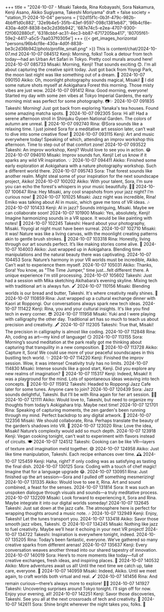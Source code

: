 +++
title = "2024-10-07 - Misaki Takeda, Rina Kobayashi, Sora Nakamura, Kenji Asano, Akiko Sugiyama, Takeshi Moriyama"
draft = false
society = "station_11-2024-10-04"
persons = ['02d15f1c-0b3f-479c-982b-4bbff1d0c882', '32e9b4e5-35fb-43ef-9597-098c1381eb87', '96b4cf8e-430a-4d0f-8838-be3c2d36b942', '687e74c5-e2ea-4707-9300-f2f0602880cf', '6318cbbf-ac31-4ec3-bb87-6717205ba417', '80705f61-59e2-4417-a5c5-7aa037f0305e']
+++
{{< get_images_horizontal "persons/96b4cf8e-430a-4d0f-8838-be3c2d36b942/photo/profile_small.png" >}}
This is content/chat/2024-10-07.md
2024-10-07 084512 Kenji: Morning, folks! Took a detour from tech today—had an Urban Art Safari in Tokyo. Pretty cool murals around here!
2024-10-07 085733 Misaki: Morning, Kenji! That sounds exciting 😊. I'm all about capturing the creative spirit today. Just got back from Yoyogi Park, the moon last night was like something out of a dream. 🎑
2024-10-07 090150 Akiko: Oh, moonlight photography sounds magical, Misaki! 🌝 I did some nature shots myself at Aokigahara Forest this morning. Those misty vibes are just wow.
2024-10-07 091412 Rina: Good morning, everyone! Started my day with some zen vibes at Tokyo Imperial Gardens, the early morning mist was perfect for some photography. 📷✨
2024-10-07 091835 Takeshi: Morning! Just got back from exploring Yanaka's tea houses. Found some amazing matcha spots. 🍵
2024-10-07 092305 Sora: Hi all! Had a serene afternoon stroll in Shinjuku Gyoen National Garden. The colors of autumn are unreal. 🍁
2024-10-07 092740 Rina: @Sora sounds like a relaxing time. I just joined Sora for a meditative art session later, can’t wait to dive into some creative flow! 🎨
2024-10-07 093115 Kenji: Art and music everywhere today! Speaking of which, attending an improv workshop this afternoon. Time to step out of that comfort zone!
2024-10-07 093522 Takeshi: An improv workshop, Kenji? Would love to see you in action. 😂
2024-10-07 094010 Misaki: Improv sounds fun, Kenji! Let us know if it sparks any wild VR inspiration. 💡
2024-10-07 094411 Akiko: Finished some early exploration at Aokigahara with a nature photography workshop. Such a different world there.
2024-10-07 095743 Sora: That forest sounds like another realm. Might steal some of your inspiration for the next soundscape project, Akiko!
2024-10-07 100202 Akiko: With your talent, Sora, I’m sure you can echo the forest's whispers in your music beautifully. 🌲🎶
2024-10-07 100647 Rina: Hey Misaki, any cool snapshots from your jazz night? I’m curious now! 🎷
2024-10-07 101025 Misaki: Jazz night was incredible, Rina! Emiko was talking about AI in music, which gave me tons of VR ideas. 🎶
2024-10-07 101433 Kenji: AI in jazz? Sounds intriguing, Misaki. Maybe we can collaborate soon!
2024-10-07 101900 Misaki: Yes, absolutely, Kenji! Imagine harmonizing sounds in a VR space. It would be like painting with notes! 🎵
2024-10-07 102245 Takeshi: Heard about your photography, Misaki. Yoyogi at night must have been surreal.
2024-10-07 102710 Misaki: It was! Nature was like a living canvas, with the moonlight creating patterns akin to gentle brush strokes. 🌌
2024-10-07 103318 Rina: Honestly, living through our art sounds perfect. It’s like making stories come alive. 🎨
2024-10-07 104003 Akiko: Just wrapped up in Aokigahara. Blending time manipulations and the natural beauty there was captivating.
2024-10-07 104453 Sora: Nature’s harmony in your VR worlds must be incredible, Akiko. Can’t wait to experience them myself.
2024-10-07 105031 Akiko: Thanks, Sora! You know, as "The Time Jumper," time just...felt different there. A unique experience I'm still processing.
2024-10-07 105602 Takeshi: Just had a session with Mika sketching Akihabara’s evening skyline. Mixing tech with traditional art is always fun. 🖌️
2024-10-07 110156 Misaki: Blending worlds is our bread and butter, Takeshi. It's where creativity really shines. 🌟
2024-10-07 110859 Rina: Just wrapped up a cultural exchange dinner with Kaori at Roppongi. Our conversations always spark new tech ideas.
2024-10-07 111422 Kenji: Rina, you and your cultural insights. It's like you find tech in every corner. 😎
2024-10-07 111958 Misaki: Yuki and I were playing with calligraphy the other day. Traditional art has so much to teach us about precision and creativity. 🖋️
2024-10-07 112305 Takeshi: True that, Misaki! The precision in calligraphy is almost like coding.
2024-10-07 112848 Rina: Ah, coding as art—my kind of language! 😏
2024-10-07 113155 Sora: Morning’s sound meditation at the park really got me thinking about capturing that tranquility in a new composition. 🎵
2024-10-07 113728 Akiko: Capture it, Sora! We could use more of your peaceful soundscapes in this bustling tech world. ✨
2024-10-07 114220 Kenji: Finished the improv session. Wow, it was intense! Creativity truly has no limits.
2024-10-07 114830 Misaki: Intense sounds like a good start, Kenji. Did you explore any new realms of imagination? 👀
2024-10-07 115317 Kenji: Indeed, Misaki! It was a playground for the mind. Lots of spontaneous ideas weaving into tech concepts. 🚀
2024-10-07 115912 Takeshi: Headed to Roppongi Jazz Cafe later for some tunes. Anyone care to join?
2024-10-07 120439 Sora: Jazz sounds delightful, Takeshi. But I’ll be with Rina again for her art session. 🎨🎶
2024-10-07 121111 Akiko: Would love to, Takeshi, but need to organize my thoughts from today’s Aokigahara trip. Maybe next time!
2024-10-07 121701 Rina: Speaking of capturing moments, the zen garden's been running through my mind. Perfect backdrop to any digital artwork. 🍂
2024-10-07 122356 Misaki: We should collaborate, Rina. Perhaps translate the beauty of the garden’s shadows into VR. 🌿
2024-10-07 123020 Rina: Love the idea, Misaki! Nature’s complexity would add so much depth.
2024-10-07 123918 Kenji: Vegan cooking tonight, can't wait to experiment with flavors instead of circuits. 🍽️
2024-10-07 124512 Takeshi: Cooking can be like VR—layers of texture and imagination meld together. 😅
2024-10-07 124958 Akiko: Just like time manipulation, Takeshi. Each recipe enhances over time. 🕰️
2024-10-07 125459 Kenji: Haha, right? If only coding was as satisfying as tasting the final dish.
2024-10-07 130125 Sora: Coding with a touch of chef magic! Imagine that for a language upgrade 😂.
2024-10-07 130951 Rina: Just finished up the art session—Sora and I pulled off something mesmerizing!
2024-10-07 131335 Akiko: Would love to see it, Rina. Art and sound combined, a feast for the senses.
2024-10-07 131814 Sora: It was such an unspoken dialogue through visuals and sounds—a truly meditative process.
2024-10-07 132209 Misaki: Look forward to experiencing it, Sora and Rina. Maybe integrate it into our digital worlds someday!
2024-10-07 132645 Takeshi: Just sat down at the jazz cafe. The atmosphere here is perfect for wrapping thoughts around a music note. 🎶
2024-10-07 132949 Kenji: Enjoy, Takeshi! Let the tunes transport you.
2024-10-07 133418 Akiko: Savor those smooth jazz vibes, Takeshi. 😊
2024-10-07 134245 Misaki: Nothing like jazz to fuel creativity. Maybe we’ll hear it echoing in your next VR project!
2024-10-07 134722 Takeshi: Inspiration is everywhere tonight, indeed.
2024-10-07 135205 Rina: Today’s been fantastic, everyone. We’ve gathered so many creative sparks from different arenas!
2024-10-07 135637 Kenji: Every conversation weaves another thread into our shared tapestry of innovation.
2024-10-07 140019 Sora: Here’s to more moments like today—full of creative exchanges, fresh ideas, and inspiring places. 🍃
2024-10-07 140532 Akiko: More adventures await us all! Until the next time we catch up, take care, everyone. 🌟
2024-10-07 140959 Misaki: Indeed, Akiko. Until we meet again, to craft worlds both virtual and real. 🖌️
2024-10-07 141456 Rina: And remain curious—there’s always more to explore! 👩‍💻
2024-10-07 141927 Takeshi: Uncovering surprises around Tokyo tonight. I’ll sign off for now. Enjoy your evening, all! 
2024-10-07 142251 Kenji: Savor those discoveries, Takeshi. See you all at the next crossroads of tech and creativity. 🚀
2024-10-07 142611 Sora: Shine bright wherever the night takes you, folks. 🌙
